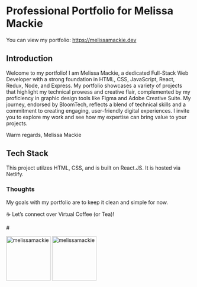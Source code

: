 
# Professional Portfolio for Melissa Mackie
You can view my portfolio: https://melissamackie.dev

## Introduction
Welcome to my portfolio! I am Melissa Mackie, a dedicated Full-Stack Web Developer with a strong foundation in HTML, CSS, JavaScript, React, Redux, Node, and Express. My portfolio showcases a variety of projects that highlight my technical prowess and creative flair, complemented by my proficiency in graphic design tools like Figma and Adobe Creative Suite. My journey, endorsed by BloomTech, reflects a blend of technical skills and a commitment to creating engaging, user-friendly digital experiences. I invite you to explore my work and see how my expertise can bring value to your projects.

Warm regards,
Melissa Mackie

## Tech Stack
This project utilzes HTML, CSS, and is built on React.JS. It is hosted via Netlify.

### Thoughts
My goals with my portfolio are to keep it clean and simple for now.  

☕️ Let’s connect over Virtual Coffee (or Tea)!
</p>
#
<p align="left">
<a href="https://docs.google.com/document/d/1-shVOjoOlQq7u8NIBQBxMce9EQgkb8HSRTHdh_h4kd4/edit" target="blank"><img align="center" src="https://flat.badgen.net/badge/=/MyResume" alt="melissamackie" height="120" width="120" /></a>
<a href="https://www.linkedin.com/in/melissa-m-mackie" target="blank"><img align="center" src="https://flat.badgen.net/badge/Profile/LinkedIn" alt="melissamackie" height="120" width="120" /></a>
</p>
